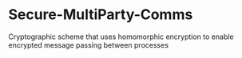 # Secure-MultiParty-Comms
Cryptographic scheme that uses homomorphic encryption to enable encrypted message passing between processes
